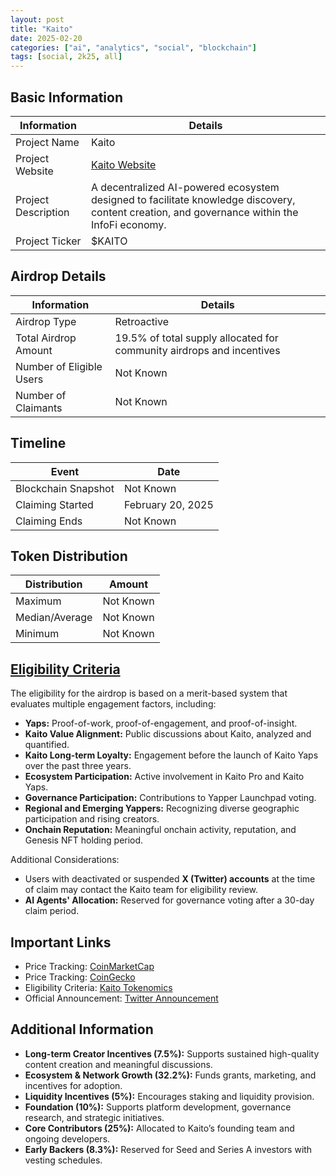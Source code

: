 ```yaml
---
layout: post
title: "Kaito"
date: 2025-02-20
categories: ["ai", "analytics", "social", "blockchain"]
tags: [social, 2k25, all]
---
```


## Basic Information

| Information         | Details                                                                                                                                      |
| ------------------- | -------------------------------------------------------------------------------------------------------------------------------------------- |
| Project Name        | Kaito                                                                                                                                        |
| Project Website     | [Kaito Website](https://kaito.ai)                                                                                                            |
| Project Description | A decentralized AI-powered ecosystem designed to facilitate knowledge discovery, content creation, and governance within the InfoFi economy. |
| Project Ticker      | $KAITO                                                                                                                                       |

## Airdrop Details

| Information              | Details                                                               |
| ------------------------ | --------------------------------------------------------------------- |
| Airdrop Type             | Retroactive                                                           |
| Total Airdrop Amount     | 19.5% of total supply allocated for community airdrops and incentives |
| Number of Eligible Users | Not Known                                                             |
| Number of Claimants      | Not Known                                                             |

## Timeline

| Event               | Date              |
| ------------------- | ----------------- |
| Blockchain Snapshot | Not Known         |
| Claiming Started    | February 20, 2025 |
| Claiming Ends       | Not Known         |

## Token Distribution

| Distribution   | Amount    |
| -------------- | --------- |
| Maximum        | Not Known |
| Median/Average | Not Known |
| Minimum        | Not Known |

## [Eligibility Criteria](https://docs.kaito.ai/introducing-usdkaito/tokenomics)

The eligibility for the airdrop is based on a merit-based system that evaluates multiple engagement factors, including:

- **Yaps:** Proof-of-work, proof-of-engagement, and proof-of-insight.
- **Kaito Value Alignment:** Public discussions about Kaito, analyzed and quantified.
- **Kaito Long-term Loyalty:** Engagement before the launch of Kaito Yaps over the past three years.
- **Ecosystem Participation:** Active involvement in Kaito Pro and Kaito Yaps.
- **Governance Participation:** Contributions to Yapper Launchpad voting.
- **Regional and Emerging Yappers:** Recognizing diverse geographic participation and rising creators.
- **Onchain Reputation:** Meaningful onchain activity, reputation, and Genesis NFT holding period.

Additional Considerations:

- Users with deactivated or suspended **X (Twitter) accounts** at the time of claim may contact the Kaito team for eligibility review.
- **AI Agents' Allocation:** Reserved for governance voting after a 30-day claim period.

## Important Links

- Price Tracking: [CoinMarketCap](https://coinmarketcap.com/currencies/kaito)
- Price Tracking: [CoinGecko](https://www.coingecko.com/en/coins/kaito)
- Eligibility Criteria: [Kaito Tokenomics](https://docs.kaito.ai/introducing-usdkaito/tokenomics)
- Official Announcement: [Twitter Announcement](https://x.com/KaitoAI/status/1892518530454532490)

## Additional Information

- **Long-term Creator Incentives (7.5%):** Supports sustained high-quality content creation and meaningful discussions.
- **Ecosystem & Network Growth (32.2%):** Funds grants, marketing, and incentives for adoption.
- **Liquidity Incentives (5%):** Encourages staking and liquidity provision.
- **Foundation (10%):** Supports platform development, governance research, and strategic initiatives.
- **Core Contributors (25%):** Allocated to Kaito’s founding team and ongoing developers.
- **Early Backers (8.3%):** Reserved for Seed and Series A investors with vesting schedules.
